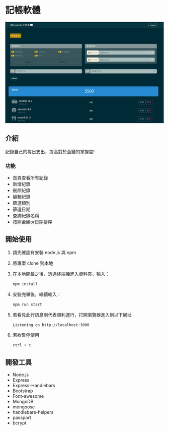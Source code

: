 # 記帳軟體

![Index page about Restaurant List](./public/image/snapshot.jpg)

## 介紹

記錄自己的每日支出，提高對於金錢的掌握度!

### 功能

- 首頁查看所有紀錄
- 新增紀錄
- 刪除紀錄
- 編輯紀錄
- 篩選類別
- 篩選日期
- 查詢紀錄名稱
- 按照金額or日期排序

## 開始使用

1. 請先確認有安裝 node.js 與 npm
2. 將專案 clone 到本地
3. 在本地開啟之後，透過終端機進入資料夾，輸入：

   ```bash
   npm install
   ```

4. 安裝完畢後，繼續輸入：

   ```bash
   npm run start
   ```

5. 若看見此行訊息則代表順利運行，打開瀏覽器進入到以下網址

   ```bash
   Listening on http://localhost:3000
   ```

6. 若欲暫停使用

   ```bash
   ctrl + c
   ```

## 開發工具

- Node.js 
- Express
- Express-Handlebars
- Bootstrap 
- Font-awesome
- MongoDB
- mongoose 
- handlebars-helpers 
- passport
- bcrypt
